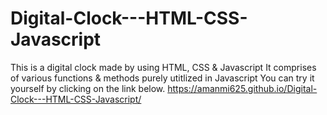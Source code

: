 # Digital-Clock---HTML-CSS-Javascript
This is a digital clock made by using HTML, CSS & Javascript
It comprises of various functions & methods purely utitlized in Javascript
You can try it yourself by clicking on the link below.
https://amanmi625.github.io/Digital-Clock---HTML-CSS-Javascript/
